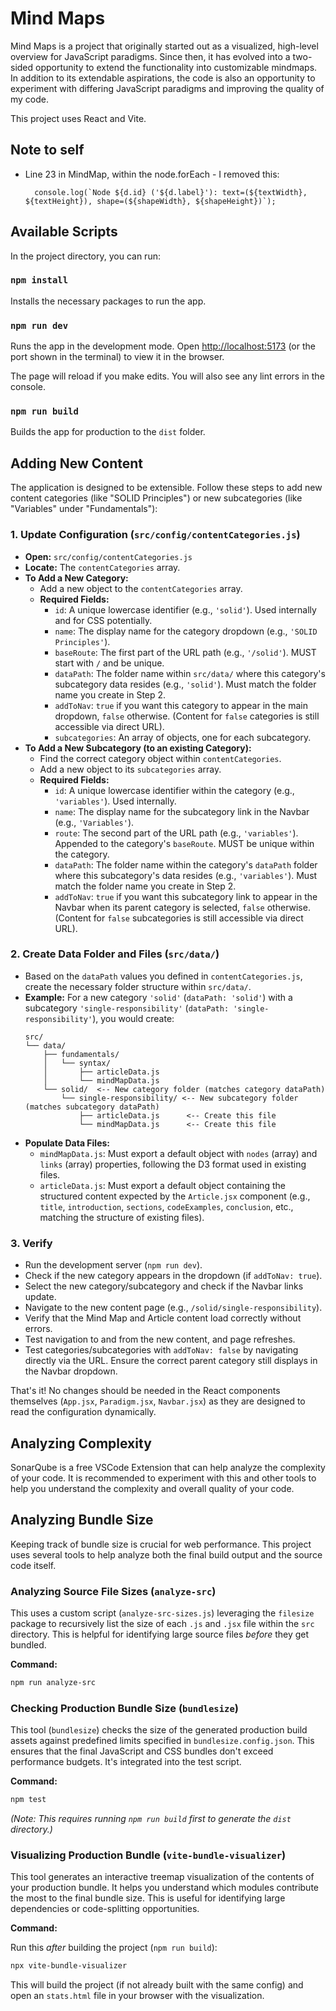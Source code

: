 # Mind Maps

Mind Maps is a project that originally started out as a visualized, high-level overview for JavaScript paradigms. Since then, it has evolved into a two-sided opportunity to extend the functionality into customizable mindmaps. In addition to its extendable aspirations, the code is also an opportunity to experiment with differing JavaScript paradigms and improving the quality of my code.

This project uses React and Vite.

## Note to self
- Line 23 in MindMap, within the node.forEach - I removed this:

        console.log(`Node ${d.id} ('${d.label}'): text=(${textWidth}, ${textHeight}), shape=(${shapeWidth}, ${shapeHeight})`);


## Available Scripts

In the project directory, you can run:

### `npm install`

Installs the necessary packages to run the app.

### `npm run dev`

Runs the app in the development mode.
Open [http://localhost:5173](http://localhost:5173) (or the port shown in the terminal) to view it in the browser.

The page will reload if you make edits.
You will also see any lint errors in the console.

### `npm run build`

Builds the app for production to the `dist` folder.

## Adding New Content

The application is designed to be extensible. Follow these steps to add new content categories (like "SOLID Principles") or new subcategories (like "Variables" under "Fundamentals"):

### 1. Update Configuration (`src/config/contentCategories.js`)

*   **Open:** `src/config/contentCategories.js`
*   **Locate:** The `contentCategories` array.
*   **To Add a New Category:**
    *   Add a new object to the `contentCategories` array.
    *   **Required Fields:**
        *   `id`: A unique lowercase identifier (e.g., `'solid'`). Used internally and for CSS potentially.
        *   `name`: The display name for the category dropdown (e.g., `'SOLID Principles'`).
        *   `baseRoute`: The first part of the URL path (e.g., `'/solid'`). MUST start with `/` and be unique.
        *   `dataPath`: The folder name within `src/data/` where this category's subcategory data resides (e.g., `'solid'`). Must match the folder name you create in Step 2.
        *   `addToNav`: `true` if you want this category to appear in the main dropdown, `false` otherwise. (Content for `false` categories is still accessible via direct URL).
        *   `subcategories`: An array of objects, one for each subcategory.
*   **To Add a New Subcategory (to an existing Category):**
    *   Find the correct category object within `contentCategories`.
    *   Add a new object to its `subcategories` array.
    *   **Required Fields:**
        *   `id`: A unique lowercase identifier within the category (e.g., `'variables'`). Used internally.
        *   `name`: The display name for the subcategory link in the Navbar (e.g., `'Variables'`).
        *   `route`: The second part of the URL path (e.g., `'variables'`). Appended to the category's `baseRoute`. MUST be unique within the category.
        *   `dataPath`: The folder name within the category's `dataPath` folder where this subcategory's data resides (e.g., `'variables'`). Must match the folder name you create in Step 2.
        *   `addToNav`: `true` if you want this subcategory link to appear in the Navbar when its parent category is selected, `false` otherwise. (Content for `false` subcategories is still accessible via direct URL).

### 2. Create Data Folder and Files (`src/data/`)

*   Based on the `dataPath` values you defined in `contentCategories.js`, create the necessary folder structure within `src/data/`.
*   **Example:** For a new category `'solid'` (`dataPath: 'solid'`) with a subcategory `'single-responsibility'` (`dataPath: 'single-responsibility'`), you would create:
    ```
    src/
    └── data/
        ├── fundamentals/
        │   └── syntax/
        │       ├── articleData.js
        │       └── mindMapData.js
        └── solid/  <-- New category folder (matches category dataPath)
            └── single-responsibility/ <-- New subcategory folder (matches subcategory dataPath)
                ├── articleData.js      <-- Create this file
                └── mindMapData.js      <-- Create this file
    ```
*   **Populate Data Files:**
    *   `mindMapData.js`: Must export a default object with `nodes` (array) and `links` (array) properties, following the D3 format used in existing files.
    *   `articleData.js`: Must export a default object containing the structured content expected by the `Article.jsx` component (e.g., `title`, `introduction`, `sections`, `codeExamples`, `conclusion`, etc., matching the structure of existing files).

### 3. Verify

*   Run the development server (`npm run dev`).
*   Check if the new category appears in the dropdown (if `addToNav: true`).
*   Select the new category/subcategory and check if the Navbar links update.
*   Navigate to the new content page (e.g., `/solid/single-responsibility`).
*   Verify that the Mind Map and Article content load correctly without errors.
*   Test navigation to and from the new content, and page refreshes.
*   Test categories/subcategories with `addToNav: false` by navigating directly via the URL. Ensure the correct parent category still displays in the Navbar dropdown.

That's it! No changes should be needed in the React components themselves (`App.jsx`, `Paradigm.jsx`, `Navbar.jsx`) as they are designed to read the configuration dynamically.

## Analyzing Complexity

SonarQube is a free VSCode Extension that can help analyze the complexity of your code. It is recommended to experiment with this and other tools to help you understand the complexity and overall quality of your code.

## Analyzing Bundle Size

Keeping track of bundle size is crucial for web performance. This project uses several tools to help analyze both the final build output and the source code itself.

### Analyzing Source File Sizes (`analyze-src`)

This uses a custom script (`analyze-src-sizes.js`) leveraging the `filesize` package to recursively list the size of each `.js` and `.jsx` file within the `src` directory. This is helpful for identifying large source files *before* they get bundled.

**Command:**

```bash
npm run analyze-src
```

### Checking Production Bundle Size (`bundlesize`)

This tool (`bundlesize`) checks the size of the generated production build assets against predefined limits specified in `bundlesize.config.json`. This ensures that the final JavaScript and CSS bundles don't exceed performance budgets. It's integrated into the test script.

**Command:**

```bash
npm test
```

*(Note: This requires running `npm run build` first to generate the `dist` directory.)*

### Visualizing Production Bundle (`vite-bundle-visualizer`)

This tool generates an interactive treemap visualization of the contents of your production bundle. It helps you understand which modules contribute the most to the final bundle size. This is useful for identifying large dependencies or code-splitting opportunities.

**Command:**

Run this *after* building the project (`npm run build`):

```bash
npx vite-bundle-visualizer
```

This will build the project (if not already built with the same config) and open an `stats.html` file in your browser with the visualization.
